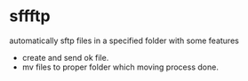 sffftp
=====

automatically sftp files in a specified folder with some features

* create and send ok file.
* mv files to proper folder which moving process done.
